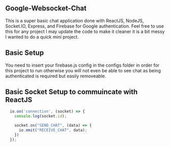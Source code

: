 
## Google-Websocket-Chat
This is a super basic chat application done with ReactJS, NodeJS, Socket.IO, Express, and Firebase for Google authentication.
Feel free to use this for any project I may update the code to make it cleaner it is a bit messy I wanted to do a quick mini project.

## Basic Setup
You need to insert your firebase.js config in the configs folder in order for this project to run otherwise you will not even be able to see chat as being authenticated is required but easily removeable.

## Basic Socket Setup to commuincate with ReactJS

```javascript
  io.on('connection', (socket) => {
    console.log(socket.id);

    socket.on("SEND_CHAT", (data) => {
      io.emit("RECEIVE_CHAT", data);
    })
  });
```
